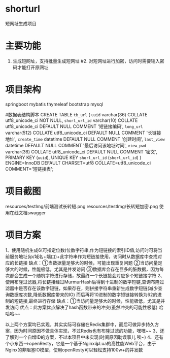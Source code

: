 # shorturl
短网址生成项目

# 主要功能
1. 生成短网址，支持批量生成短网址
#2. 对短网址进行加密，访问时需要输入密码才能打开原网址

# 项目架构
springboot
mybatis
thymeleaf
bootstrap
mysql

#数据表结构脚本
CREATE TABLE `tb_url` (
  `uuid` varchar(36) COLLATE utf8_unicode_ci NOT NULL,
  `shorl_url_id` varchar(10) COLLATE utf8_unicode_ci DEFAULT NULL COMMENT '短链接编码',
  `long_url` varchar(512) COLLATE utf8_unicode_ci DEFAULT NULL COMMENT '长链接地址',
  `create_time` datetime DEFAULT NULL COMMENT '创建时间',
  `last_view` datetime DEFAULT NULL COMMENT '最后访问该地址时间',
  `view_pwd` varchar(36) COLLATE utf8_unicode_ci DEFAULT NULL COMMENT '密文',
  PRIMARY KEY (`uuid`),
  UNIQUE KEY `shorl_url_id` (`shorl_url_id`)
) ENGINE=InnoDB DEFAULT CHARSET=utf8 COLLATE=utf8_unicode_ci COMMENT='短链接表';

# 项目截图
resources/testImg/前端测试长转短.png
resources/testImg/长转短加密.png
使用在线文档swagger

# 项目方案
1、使用随机生成6(可指定位数)位数字符串,作为短链接的索引ID值,访问时可将当前服务地址(ip/域名+端口)+此字符串作为短链接使用，访问时从数据库中查找对应的长链接
   缺点：①当数据量足够大的时候，可能出现重复问题
        ②当访问量足够大的时候，性能极低，尤其是并发访问
        ③数据库会存在巨多的脏数据，因为每次都会生成一个随机字符进行存储，故最终一个长链接会对应多个短链接字符
2、使用布隆过滤器,将长链接经过MurmurHash后得到十进制的数字短链,查询布隆过滤器中是否存在该数字短链，如果存在，则拼接字符串重新生成数字短链(减少查询数据库次数,降低数据库带来的IO)
    而后再将10进制的数字短链接转换为62的进制的短链接,最终进行存储
   缺点：①当访问量足够大的时候，性能极低，尤其是并发访问
   优点：此方案优点解决了hash函数带来的冲突(虽然冲突的可能性极低) 哈哈哈~~
   
   以上两个方案均已实现，其实实际可存储在Redis集群中，而后可做异步持久方案，因为时间原因不做具体实现，不过Redis也有布隆过滤的功能，嘿嘿~~
3、还了解到一个自增ID的方案，不过本项目中未实现(时间原因耽误事儿 唉~)
4、还有个小东西-->openResty，它是一个基于Nginx与Lua的高性能Web平台，由于Nginx的非阻塞IO模型，使用openResty可以轻松支持100w+的并发数

